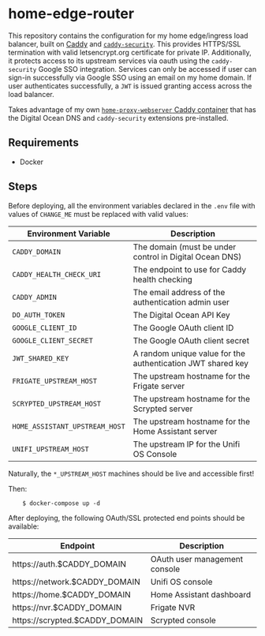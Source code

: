 home-edge-router
================

This repository contains the configuration for my home edge/ingress load balancer, built on [Caddy](https://caddyserver.com/) and [`caddy-security`](https://github.com/greenpau/caddy-security). This provides HTTPS/SSL termination with valid letsencrypt.org certificate for private IP. Additionally, it protects access to its upstream services via oauth using the `caddy-security` Google SSO integration. Services can only be accessed if user can sign-in successfully via Google SSO using an email on my home domain. If user authenticates successfully, a `JWT` is issued granting access across the load balancer.

Takes advantage of my own [`home-proxy-webserver` Caddy container](https://github.com/gitgc/home-proxy-webserver) that has the Digital Ocean DNS and `caddy-security` extensions pre-installed.

Requirements
------------
* Docker

Steps
-----
Before deploying, all the environment variables declared in the `.env` file with values of `CHANGE_ME` must be replaced with valid values:

| Environment Variable           | Description                                                 |
| ------------------------------ | ----------------------------------------------------------- |
| `CADDY_DOMAIN`                 | The domain (must be under control in Digital Ocean DNS)     |
| `CADDY_HEALTH_CHECK_URI`       | The endpoint to use for Caddy health checking               |
| `CADDY_ADMIN`                  | The email address of the authentication admin user          |
| `DO_AUTH_TOKEN`                | The Digital Ocean API Key                                   |
| `GOOGLE_CLIENT_ID`             | The Google OAuth client ID                                  |
| `GOOGLE_CLIENT_SECRET`         | The Google OAuth client secret                              |
| `JWT_SHARED_KEY`               | A random unique value for the authentication JWT shared key |
| `FRIGATE_UPSTREAM_HOST`        | The upstream hostname for the Frigate server                |
| `SCRYPTED_UPSTREAM_HOST`       | The upstream hostname for the Scrypted server               |
| `HOME_ASSISTANT_UPSTREAM_HOST` | The upstream hostname for the Home Assistant server         |
| `UNIFI_UPSTREAM_HOST`          | The upstream IP for the Unifi OS Console                    |

Naturally, the `*_UPSTREAM_HOST` machines should be live and accessible first!

Then:

```console
    $ docker-compose up -d
```

After deploying, the following OAuth/SSL protected end points should be available:
 
| Endpoint                       | Description                                                 |
| ------------------------------ | ----------------------------------------------------------- |
| https://auth.$CADDY_DOMAIN     | OAuth user management console                               |
| https://network.$CADDY_DOMAIN  | Unifi OS console                                            |
| https://home.$CADDY_DOMAIN     | Home Assistant dashboard                                    |
| https://nvr.$CADDY_DOMAIN      | Frigate NVR                                                 |
| https://scrypted.$CADDY_DOMAIN | Scrypted console                                            |
